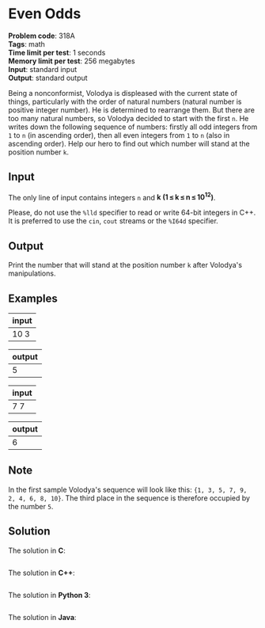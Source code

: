 # Even Odds
**Problem code**: 318A  
**Tags**: math  
**Time limit per test**: 1 seconds  
**Memory limit per test**: 256 megabytes  
**Input**: standard input  
**Output**: standard output  

Being a nonconformist, Volodya is displeased with the current state of things, particularly with the order of natural numbers (natural number is positive integer number). He is determined to rearrange them. But there are too many natural numbers, so Volodya decided to start with the first `n`. He writes down the following sequence of numbers: firstly all odd integers from `1` to `n` (in ascending order), then all even integers from `1` to `n` (also in ascending order). Help our hero to find out which number will stand at the position number `k`.

## Input
The only line of input contains integers `n` and **k (1 ≤ k ≤ n ≤ 10<sup>12</sup>)**.

Please, do not use the `%lld` specifier to read or write 64-bit integers in C++. It is preferred to use the `cin`, `cout` streams or the `%I64d` specifier.

## Output
Print the number that will stand at the position number `k` after Volodya's manipulations.

## Examples
| input |
| :--- |
| 10 3 |

| output |
| :--- |
| 5 |

| input |
| :--- |
| 7 7 |

| output |
| :--- |
| 6 |

## Note
In the first sample Volodya's sequence will look like this: `{1, 3, 5, 7, 9, 2, 4, 6, 8, 10}`. The third place in the sequence is therefore occupied by the number `5`.

## Solution
The solution in **C**:
```c
```

The solution in **C++**:
```cpp
```

The solution in **Python 3**:
```python
```

The solution in **Java**:
```java
```
